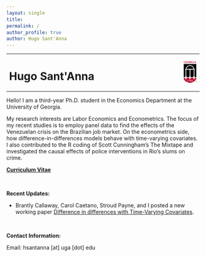 ```yaml
---
layout: single
title: 
permalink: /
author_profile: true
author: Hugo Sant'Anna
---
```


<table style="width: 100%;">
  <tr>
	<td style="width: 90%; border-bottom:0px;"><h1>Hugo Sant'Anna</h1></td>
	<td style="width: 10%; border-bottom:0px;"><img src="assets/images/uga-logo.png"/></td>
  </tr>
</table>

Hello! I am a third-year Ph.D. student in the Economics Department at the University of Georgia.

My research interests are Labor Economics and Econometrics. The focus of my recent studies is to employ panel data to find the effects of the Venezuelan crisis on the Brazilian job market. On the econometrics side, how difference-in-differences models behave with time-varying covariates. I also contributed to the R coding of Scott Cunningham’s The Mixtape and investigated the causal effects of police interventions in Rio’s slums on crime.

**<a href="files/Sant_Anna_CV.pdf">Curriculum Vitae</a>**

<br>

**Recent Updates:**

* Brantly Callaway, Carol Caetano, Stroud Payne, and I posted a new working paper [Difference in differences with Time-Varying Covariates](https://arxiv.org/abs/2202.02903). 

<br>

**Contact Information:**

Email: hsantanna [at] uga [dot] edu
